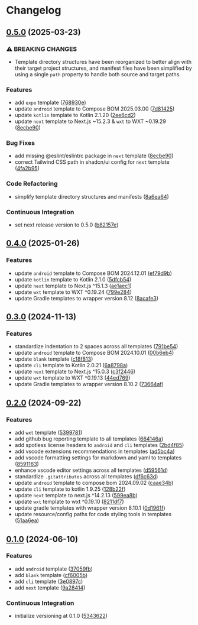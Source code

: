 # Changelog

## [0.5.0](https://github.com/mayekukhisa/scaffold-templates/compare/v0.4.0...v0.5.0) (2025-03-23)


### ⚠ BREAKING CHANGES

* Template directory structures have been reorganized to better align with their target project structures, and manifest files have been simplified by using a single `path` property to handle both source and target paths.

### Features

* add `expo` template ([768930e](https://github.com/mayekukhisa/scaffold-templates/commit/768930edef3e46452424274d043fde0bbae4315c))
* update `android` template to Compose BOM 2025.03.00 ([7d81425](https://github.com/mayekukhisa/scaffold-templates/commit/7d81425db699c1dddc1a490c2ce9c10e2b86f2e4))
* update `kotlin` template to Kotlin 2.1.20 ([2ee6cd2](https://github.com/mayekukhisa/scaffold-templates/commit/2ee6cd2a1cd843ec3d624eeb171c035b23930d9c))
* update `next` template to Next.js ~15.2.3 & `wxt` to WXT ~0.19.29 ([8ecbe90](https://github.com/mayekukhisa/scaffold-templates/commit/8ecbe90728d545950c3e6ccdfb4d0eecf4dab819))


### Bug Fixes

* add missing @eslint/eslintrc package in `next` template ([8ecbe90](https://github.com/mayekukhisa/scaffold-templates/commit/8ecbe90728d545950c3e6ccdfb4d0eecf4dab819))
* correct Tailwind CSS path in shadcn/ui config for `next` template ([4fa2b95](https://github.com/mayekukhisa/scaffold-templates/commit/4fa2b95c0be27890e3e362b2efe120f18a11f110))


### Code Refactoring

* simplify template directory structures and manifests ([8a6ea64](https://github.com/mayekukhisa/scaffold-templates/commit/8a6ea64bff9e7c6a4d430608a9a8e0c55bb13c99))


### Continuous Integration

* set next release version to 0.5.0 ([b82157e](https://github.com/mayekukhisa/scaffold-templates/commit/b82157e0fb8b939458881b1e28d6d9858cf4658e))

## [0.4.0](https://github.com/mayekukhisa/scaffold-templates/compare/v0.3.0...v0.4.0) (2025-01-26)


### Features

* update `android` template to Compose BOM 2024.12.01 ([ef79d9b](https://github.com/mayekukhisa/scaffold-templates/commit/ef79d9bd9870d310732846dda45cb004acc56959))
* update `kotlin` template to Kotlin 2.1.0 ([5dfcb54](https://github.com/mayekukhisa/scaffold-templates/commit/5dfcb54dc661e27b446741d3a038c6de3b41c198))
* update `next` template to Next.js ^15.1.3 ([ae1aec1](https://github.com/mayekukhisa/scaffold-templates/commit/ae1aec1e27e75ca565ef68574db27292d259e1c4))
* update `wxt` template to WXT ^0.19.24 ([799e284](https://github.com/mayekukhisa/scaffold-templates/commit/799e2847e7719d54dde8a572a2ef010c36546a26))
* update Gradle templates to wrapper version 8.12 ([8acafe3](https://github.com/mayekukhisa/scaffold-templates/commit/8acafe3940c9fb6cc5fb624133a4643d129c1309))

## [0.3.0](https://github.com/mayekukhisa/scaffold-templates/compare/v0.2.0...v0.3.0) (2024-11-13)


### Features

* standardize indentation to 2 spaces across all templates ([791be54](https://github.com/mayekukhisa/scaffold-templates/commit/791be542c4f498ee187cfaa9590b143915de2251))
* update `android` template to Compose BOM 2024.10.01 ([00b6eb4](https://github.com/mayekukhisa/scaffold-templates/commit/00b6eb432323409df89899c84090a9b823cf536c))
* update `blank` template ([c18f813](https://github.com/mayekukhisa/scaffold-templates/commit/c18f813c495bbdf4f83896bad31fd9a75fbb420a))
* update `cli` template to Kotlin 2.0.21 ([6a8798a](https://github.com/mayekukhisa/scaffold-templates/commit/6a8798aae7db326d7937a57fd67a8e8ae6ff7f83))
* update `next` template to Next.js ^15.0.3 ([c3f2446](https://github.com/mayekukhisa/scaffold-templates/commit/c3f2446f329af694c7a1a353c097de4d26c54ef9))
* update `wxt` template to WXT ^0.19.13 ([44ed769](https://github.com/mayekukhisa/scaffold-templates/commit/44ed769ef4fcd5ef3dda05c0c732c0f0602ce8cb))
* update Gradle templates to wrapper version 8.10.2 ([73664af](https://github.com/mayekukhisa/scaffold-templates/commit/73664af42279242644f48048e25f5724e1982d0a))

## [0.2.0](https://github.com/mayekukhisa/scaffold-templates/compare/v0.1.0...v0.2.0) (2024-09-22)


### Features

* add `wxt` template ([5399781](https://github.com/mayekukhisa/scaffold-templates/commit/5399781867480c2ecb00fe7192e0866aa092f157))
* add github bug reporting template to all templates ([664146a](https://github.com/mayekukhisa/scaffold-templates/commit/664146ab142aca9e5aa727b9f6f62c7fb836c18f))
* add spotless license headers to `android` and `cli` templates ([2bd4f85](https://github.com/mayekukhisa/scaffold-templates/commit/2bd4f85796087d3ed51e9a4868778193258e5bee))
* add vscode extensions recommendations in templates ([ad5bc4a](https://github.com/mayekukhisa/scaffold-templates/commit/ad5bc4ac2e2281bf2aee17f142cfba773983c3ee))
* add vscode formatting settings for markdown and yaml to templates ([8591163](https://github.com/mayekukhisa/scaffold-templates/commit/85911639b64e0e9f3ce07b77131cd9dd38504792))
* enhance vscode editor settings across all templates ([d59561d](https://github.com/mayekukhisa/scaffold-templates/commit/d59561d0d6f8e907868cc07e4cf20afec3220f04))
* standardize `.gitattributes` across all templates ([df6c63d](https://github.com/mayekukhisa/scaffold-templates/commit/df6c63d7e21f400cc4d4e9e2094ede8fc6f247a4))
* update `android` template to compose bom 2024.09.02 ([caae34b](https://github.com/mayekukhisa/scaffold-templates/commit/caae34b415c4511fb0f66f725dfea9fef853399e))
* update `cli` template to kotlin 1.9.25 ([128b22f](https://github.com/mayekukhisa/scaffold-templates/commit/128b22fee602e9b269a4f1b6e47cba0df21007ed))
* update `next` template to next.js ^14.2.13 ([599ea8b](https://github.com/mayekukhisa/scaffold-templates/commit/599ea8bbcf2835ad383403a6dbb1154271f5fc0b))
* update `wxt` template to wxt ^0.19.10 ([8211df7](https://github.com/mayekukhisa/scaffold-templates/commit/8211df7d540b74974479e1e1469a2d1fc274ffdd))
* update gradle templates with wrapper version 8.10.1 ([0d1961f](https://github.com/mayekukhisa/scaffold-templates/commit/0d1961fc37a43a80173f593904ba09a3655bbe23))
* update resource/config paths for code styling tools in templates ([51aa6ea](https://github.com/mayekukhisa/scaffold-templates/commit/51aa6eac26521f3b5fe8753047ce9b7fa6944b5c))

## [0.1.0](https://github.com/mayekukhisa/scaffold-templates/compare/v0.1.0...v0.1.0) (2024-06-10)


### Features

* add `android` template ([37059fb](https://github.com/mayekukhisa/scaffold-templates/commit/37059fb984ac5638e8a957da20c3db06fa368c5e))
* add `blank` template ([cf6005b](https://github.com/mayekukhisa/scaffold-templates/commit/cf6005b33ac88352d4613d35452b6b31b724a89a))
* add `cli` template ([3e0897c](https://github.com/mayekukhisa/scaffold-templates/commit/3e0897caf6b2510415d604caeaa185d02df6bbc1))
* add `next` template ([9a28414](https://github.com/mayekukhisa/scaffold-templates/commit/9a2841405fe9c70ccbab19bf85e60195d6395071))


### Continuous Integration

* initialize versioning at 0.1.0 ([5343622](https://github.com/mayekukhisa/scaffold-templates/commit/53436222bb7dd2cb69ecb90cc5d9886ed941c7c0))
